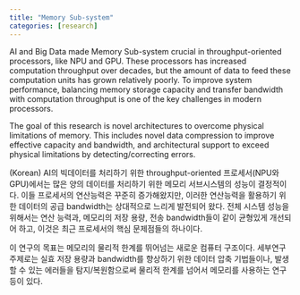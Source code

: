 ```yaml
---
title: "Memory Sub-system"
categories: [research]
---
```


AI and Big Data made Memory Sub-system crucial in throughput-oriented processors, like NPU and GPU. These processors has increased computation throughput over decades, but the amount of data to feed these computation units has grown relatively poorly. To improve system performance, balancing memory storage capacity and transfer bandwidth with computation throughput is one of the key challenges in modern processors.

The goal of this research is novel architectures to overcome physical limitations of memory. This includes novel data compression to improve effective capacity and bandwidth, and architectural support to exceed physical limitations by detecting/correcting errors.

(Korean) AI의 빅데이터를 처리하기 위한 throughput-oriented 프로세서(NPU와 GPU)에서는 많은 양의 데이터를 처리하기 위한 메모리 서브시스템의 성능이 결정적이다. 이들 프로세서의 연산능력은 꾸준히 증가해왔지만, 이러한 연산능력을 활용하기 위한 데이터의 공급 bandwidth는 상대적으로 느리게 발전되어 왔다. 전체 시스템 성능을 위해서는 연산 능력과, 메모리의 저장 용량, 전송 bandwidth들이 같이 균형있게 개선되어 하고, 이것은 최근 프로세서의 핵심 문제점들의 하나이다.

이 연구의 목표는 메모리의 물리적 한계를 뛰어넘는 새로운 컴퓨터 구조이다. 세부연구 주제로는 실효 저장 용량과 bandwidth를 향상하기 위한 데이터 압축 기법들이나, 발생할 수 있는 에러들을 탐지/복원함으로써 물리적 한계를 넘어서 메모리를 사용하는 연구 등이 있다.
